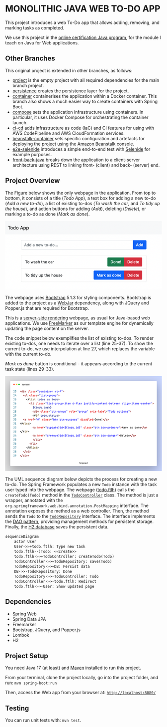 # MONOLITHIC JAVA WEB TO-DO APP
This project introduces a web To-Do app that allows adding, removing, and marking tasks as completed. 

We use this project in the [online certification Java program](http://pos-graduacao-ead.cp.utfpr.edu.br/java/), for the module I teach on Java for Web applications.

## Other Branches

This original project is extended in other branches, as follows:

- [project](https://github.com/gabrielcostasilva/java-todo/tree/project) is the empty project with all required dependencies for the main branch project.
- [persistence](https://github.com/gabrielcostasilva/java-todo/tree/persistence) creates the persistence layer for the project.
- [container](https://github.com/gabrielcostasilva/java-todo/tree/container) containerises the application within a Docker container. This branch also shows a much easier way to create containers with Spring Boot.
- [compose](https://github.com/gabrielcostasilva/java-todo/tree/compose) sets the application infrastructure using containers. In particular, it uses Docker Compose for orchestrating the container launch.
- [ci-cd](https://github.com/gabrielcostasilva/java-todo/tree/ci-cd) adds infrastructure as code (IaC) and CI features for using with AWS CodePipeline and AWS CloudFormation services.
- [beanstalk-container](https://github.com/gabrielcostasilva/java-todo/tree/beanstalk-container) sets specific configuration and artefacts for deploying the project using the [Amazon Beanstalk](https://aws.amazon.com/elasticbeanstalk/) console.
- [e2e-selenide](https://github.com/gabrielcostasilva/java-todo/tree/e2e-selenide) introduces a simple end-to-end test with [Selenide](https://selenide.org) for example purposes.
- [front-back-java](https://github.com/gabrielcostasilva/java-todo/tree/front-back-java) breaks down the application to a client-server architecture using REST to linking front- (client) and back- (server) end.

## Project Overview
The Figure below shows the only webpage in the application. From top to bottom, it consists of a title (_Todo App_), a text box for adding a new to-do (_Add a new to-do_), a list of existing to-dos (_To wash the car_, and _To tidy up the house_), and action buttons for adding (_Add_), deleting (_Delete_), or marking a to-do as done (_Mark as done_).

<img src="./src/main/resources/static/todo-web.png" />

The webpage uses [Bootstrap](https://getbootstrap.com) 5.1.3 for styling components. Bootstrap is added to the project as a [WebJar](https://www.webjars.org) dependency, along with JQuery and Popper.js that are required for Bootstrap. 

This is a [server-side rendering](https://www.heavy.ai/technical-glossary/server-side-rendering) webpage, as usual for Java-based web applications. We use [FreeMarker](https://freemarker.apache.org) as our template engine for dynamically updating the page content on the server.

The code snippet below exemplifies the list of existing to-dos. To render existing to-dos, one needs to iterate over a list (line 25-37). To show the current to-do, we use interpolation at line 27, which replaces the variable with the current to-do. 

_Mark as done_ button is conditional - it appears according to the current task state (lines 29-33).  

<img src="./src/main/resources/static/freemarker.png" />

The UML sequence diagram below depicts the process for creating a new to-do. The Spring Framework populates a new `Todo` instance with the task user typed into the webpage. The webpage ([todo.ftlh](./src/main/resources/templates/todo.ftlh)) calls the `createTodo(Todo)` method in the [`TodoController`](./src/main/java/com/example/demo/TodoController.java) class. The method is just a wrapper, annotated with the `org.springframework.web.bind.annotation.PostMapping` interface. The annotation exposes the method as a web controller. Then, the method sends the `Todo` to the [`TodoRepository`](./src/main/java/com/example/demo/TodoRepository.java) interface. The interface implements the [DAO pattern](http://www.corej2eepatterns.com/DataAccessObject.htm), providing management methods for persistent storage. Finally, the [H2 database](https://www.h2database.com/html/main.html) saves the persistent data.

```mermaid
sequenceDiagram
    actor User
    User->>+todo.ftlh: Type new task
    todo.ftlh--)Todo: <<create>>
    todo.ftlh->>+TodoController: createTodo(Todo)
    TodoController->>+TodoRepository: save(Todo)
    TodoRepository->>+DB: Persist data
    DB->>-TodoRepository: Done
    TodoRepository->>-TodoController: Todo
    TodoController->>-todo.ftlh: Redirect
    todo.ftlh->>-User: Show updated page
```

## Dependencies

- Spring Web
- Spring Data JPA
- Freemarker
- Bootstrap, JQuery, and Popper.js
- Lombok
- H2

## Project Setup
You need Java 17 (at least) and [Maven](https://maven.apache.org/download.cgi) installed to run this project.

From your terminal, clone the project locally, go into the project folder, and run: `mvn spring-boot:run`

Then, access the Web app from your browser at: [`http://localhost:8080/`](http://localhost:8080/)

## Testing
You can run unit tests with: `mvn test`.
